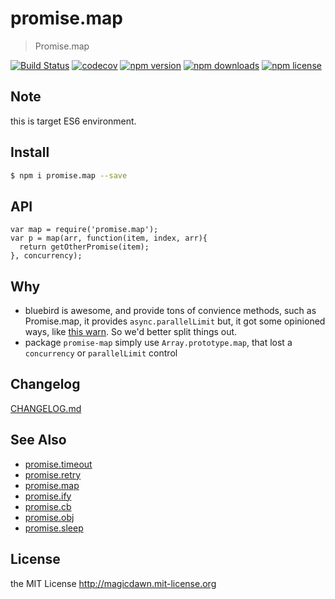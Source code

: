 <!-- template for package readme -->

# promise.map

> Promise.map

[![Build Status](https://img.shields.io/travis/magicdawn/promise.x.svg?style=flat-square)](https://travis-ci.org/magicdawn/promise.x)
[![codecov](https://codecov.io/gh/magicdawn/promise.x/branch/master/graph/badge.svg?flag=pmap)](https://codecov.io/gh/magicdawn/promise.x)
[![npm version](https://img.shields.io/npm/v/promise.map.svg?style=flat-square)](https://www.npmjs.com/package/promise.map)
[![npm downloads](https://img.shields.io/npm/dm/promise.map.svg?style=flat-square)](https://www.npmjs.com/package/promise.map)
[![npm license](https://img.shields.io/npm/l/promise.map.svg?style=flat-square)](http://magicdawn.mit-license.org)

## Note

this is target ES6 environment.

## Install

```sh
$ npm i promise.map --save
```

## API

```
var map = require('promise.map');
var p = map(arr, function(item, index, arr){
  return getOtherPromise(item);
}, concurrency);
```

## Why

- bluebird is awesome, and provide tons of convience methods, such as Promise.map, it provides `async.parallelLimit`
  but, it got some opinioned ways, like [this warn](https://github.com/petkaantonov/bluebird/issues/508#issuecomment-193173681).
  So we'd better split things out.
- package `promise-map` simply use `Array.prototype.map`, that lost a `concurrency` or `parallelLimit` control

## Changelog

[CHANGELOG.md](CHANGELOG.md)

## See Also

- [promise.timeout](https://github.com/magicdawn/promise.x/blob/master/promise.timeout)
- [promise.retry](https://github.com/magicdawn/promise.x/blob/master/promise.retry)
- [promise.map](https://github.com/magicdawn/promise.x/blob/master/promise.map)
- [promise.ify](https://github.com/magicdawn/promise.x/blob/master/promise.ify)
- [promise.cb](https://github.com/magicdawn/promise.x/blob/master/promise.cb)
- [promise.obj](https://github.com/magicdawn/promise.x/blob/master/promise.obj)
- [promise.sleep](https://github.com/magicdawn/promise.x/blob/master/promise.sleep)

## License

the MIT License http://magicdawn.mit-license.org
